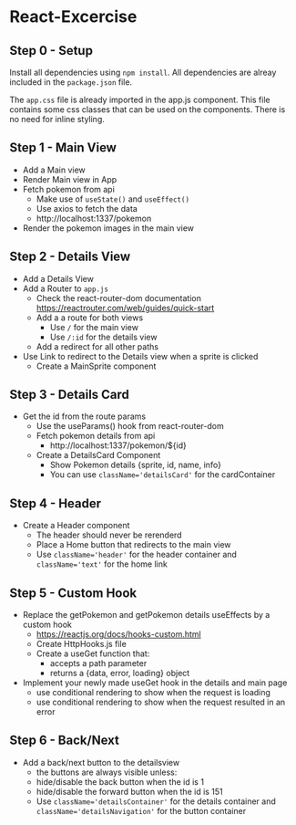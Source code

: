 # React-Excercise

## Step 0 - Setup

Install all dependencies using `npm install`. All dependencies are alreay included in the `package.json` file.

The `app.css` file is already imported in the app.js component. This file contains some css classes that can be used on the components. There is no need for inline styling.

## Step 1 - Main View
* Add a Main view
* Render Main view in App
* Fetch pokemon from api
  * Make use of `useState()` and `useEffect()` 
  * Use axios to fetch the data
  * http://localhost:1337/pokemon
* Render the pokemon images in the main view

## Step 2 - Details View
* Add a Details View
* Add a Router to `app.js`
  * Check the react-router-dom documentation https://reactrouter.com/web/guides/quick-start
  * Add a a route for both views
    * Use `/` for the main view
    * Use `/:id` for the details view
  * Add a redirect for all other paths
* Use Link to redirect to the Details view when a sprite is clicked
  * Create a MainSprite component

## Step 3 - Details Card
* Get the id from the route params
  * Use the useParams() hook from react-router-dom
  * Fetch pokemon details from api
    * http://localhost:1337/pokemon/${id}
  * Create a DetailsCard Component
    * Show Pokemon details {sprite, id, name, info}
    * You can use `className='detailsCard'` for the cardContainer

## Step 4 - Header
* Create a Header component
  * The header should never be rerenderd
  * Place a Home button that redirects to the main view
  * Use `className='header'` for the header container and `className='text'` for the home link

## Step 5 - Custom Hook
* Replace the getPokemon and getPokemon details useEffects by a custom hook
  * https://reactjs.org/docs/hooks-custom.html
  * Create HttpHooks.js file
  * Create a useGet function that:
    *  accepts a path parameter
    *  returns a {data, error, loading} object
*  Implement your newly made useGet hook in the details and main page
   *  use conditional rendering to show when the request is loading
   *  use conditional rendering to show when the request resulted in an error

## Step 6 - Back/Next
* Add a back/next button to the detailsview
  * the buttons are always visible unless:
  * hide/disable the back button when the id is 1
  * hide/disable the forward button when the id is 151
  * Use `className='detailsContainer'` for the details container and `className='detailsNavigation'` for the button container
